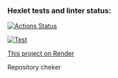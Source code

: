 ### Hexlet tests and linter status:
[![Actions Status](https://github.com/Peredery/rails-project-66/actions/workflows/hexlet-check.yml/badge.svg)](https://github.com/Peredery/rails-project-66/actions)

[![Test](https://github.com/Peredery/rails-project-66/actions/workflows/tests.yml/badge.svg)](https://github.com/Peredery/rails-project-66/actions/workflows/tests.yml)

[This project on Render](https://rails-project-66-4lqn.onrender.com/)

Repository cheker
